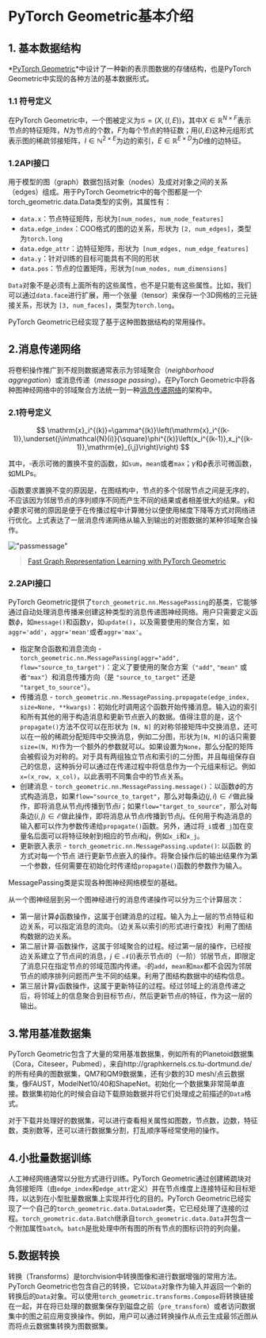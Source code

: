 # PyTorch Geometric基本介绍

## 1. 基本数据结构

*[PyTorch Geometric](https://github.com/rusty1s/pytorch_geometric)*中设计了一种新的表示图数据的存储结构，也是PyTorch
Geometric中实现的各种方法的基本数据形式。

### 1.1 符号定义

在PyTorch Geometric中，一个图被定义为$\mathcal{G}=(X,(I,E))$，其中$X\in\mathbb{R}^{N\times F}$表示节点的特征矩阵，$N$为节点的个数，$F$为每个节点的特征数；用$(I,E)$这种元组形式表示图的稀疏邻接矩阵，$I\in\mathbb{N}^{2\times E}$为边的索引，$E\in\mathbb{R}^{E\times D}$为$D$维的边特征。

### 1.2API接口

用于模型的图（graph）数据包括对象（nodes）及成对对象之间的关系（edges）组成。用于PyTorch Geometric中的每个图都是一个torch_geometric.data.Data类型的实例，其属性有：

- `data.x`：节点特征矩阵，形状为`[num_nodes, num_node_features]`
- `data.edge_index`：COO格式的图的边关系，形状为 `[2, num_edges]`，类型为`torch.long`
- `data.edge_attr`：边特征矩阵，形状为` [num_edges, num_edge_features]`
- `data.y`：针对训练的目标可能具有不同的形状
- `data.pos`：节点的位置矩阵，形状为`[num_nodes, num_dimensions]`

`Data`对象不是必须有上面所有的这些属性，也不是只能有这些属性。比如，我们可以通过`data.face`进行扩展，用一个张量（tensor）来保存一个3D网格的三元链接关系，形状为 `[3, num_faces]`，类型为`torch.long`。

PyTorch Geometric已经实现了基于这种图数据结构的常用操作。

## 2.消息传递网络

将卷积操作推广到不规则数据通常表示为邻域聚合（*neighborhood*
*aggregation*）或消息传递（*message passing*）。在PyTorch Geometric中将各种图神经网络中的邻域聚合方法统一到一种[消息传递网络](https://arxiv.org/pdf/1704.01212.pdf)的架构中。

### 2.1符号定义

$$
\mathrm{x}_i^{(k)}=\gamma^{(k)}\left(\mathrm{x}_i^{(k-1)},\underset{j\in\mathcal{N}(i)}{\square}\phi^{(k)}\left(x_i^{(k-1)},x_j^{(k-1)},\mathrm{e}_{i,j}\right)\right)
$$

其中，$\square$表示可微的置换不变的函数，如`sum`，`mean`或者`max`；$\gamma$和$\phi$表示可微函数，如MLPs。

$\square$函数要求置换不变的原因是，在图结构中，节点的多个邻居节点之间是无序的，不应该因为邻居节点的序列顺序不同而产生不同的结果或者相差很大的结果。$\gamma$和$\phi$要求可微的原因是便于在传播过程中计算微分以便使用梯度下降等方式对网络进行优化。上式表达了一层消息传递网络从输入到输出的对图数据的某种邻域聚合操作。

!["passmessage"](../../assets/passmessage.png"passmessage")

> [Fast Graph Representation Learning with PyTorch Geometric](https://arxiv.org/abs/1903.02428)

### 2.2API接口

PyTorch Geometric提供了`torch_geometric.nn.MessagePassing`的基类，它能够通过自动处理消息传播来创建这种类型的消息传递图神经网络。用户只需要定义函数$\phi$，如`message()`和函数$\gamma$，如`update()`，以及需要使用的聚合方案，如`aggr='add'`，`aggr='mean'`或者`aggr='max'`。

- 指定聚合函数和消息流向 - `torch_geometric.nn.MessagePassing(aggr="add", flow="source_to_target")`：定义了要使用的聚合方案（`"add"`, `"mean"` 或者`"max"`）和消息传播方向（是 `"source_to_target"` 还是` "target_to_source"`）。
- 传播消息 - `torch_geometric.nn.MessagePassing.propagate(edge_index, size=None, **kwargs)`：初始化时调用这个函数开始传播消息。输入边的索引和所有其他的用于构造消息和更新节点嵌入的数据。值得注意的是，这个`propagate()`方法不仅可以在形状为 `[N, N]` 的对称邻接矩阵中交换消息，还可以在一般的稀疏分配矩阵中交换消息，例如二分图，形状为`[N, M]`的话只需要`size=(N, M)`作为一个额外的参数就可以。如果设置为`None`，那么分配的矩阵会被假设为对称的。对于具有两组独立节点和索引的二分图，并且每组保存自己的信息，这种拆分可以通过在传递过程中将信息作为一个元组来标记。例如 `x=(x_row, x_col)`，以此表明不同集合中的节点关系。
- 创建消息 - `torch_geometric.nn.MessagePassing.message()`：以函数$\phi$的方式构造消息，如果`flow="source_to_target"`，那么对每条边$(j,i)\in\mathcal{E}$做此操作，即将消息从节点$j$传播到节点$i$；如果`flow="target_to_source"`，那么对每条边$(i,j)\in\mathcal{E}$做此操作，即将消息从节点$i$传播到节点$j$。任何用于构造消息的输入都可以作为参数传递给`propagate()`函数。另外，通过将`_i`或者`_j`加在变量名后面可以将特征映射到相应的节点$i$和$j$，例如`x_i`和`x_j`。
- 更新嵌入表示 - `torch_geometric.nn.MessagePassing.update()`: 以函数   的方式对每一个节点   进行更新节点嵌入的操作。将聚合操作后的输出结果作为第一个参数，任何需要在初始化时传递给`propagate()`函数的参数作为输入。

MessagePassing类是实现各种图神经网络模型的基础。

从一个图神经层到另一个图神经进行的消息传递操作可以分为三个计算层次：

- 第一层计算$\phi$函数操作，这属于创建消息的过程。输入为上一层的节点特征和边关系，可以指定消息的流向。（边关系以索引的形式进行查找）利用了图结构数据的边关系。
- 第二层计算$\square$函数操作，这属于邻域聚合的过程。经过第一层的操作，已经按边关系建立了节点间的消息，$j\in\mathcal{N}(i)$表示节点$i$的（一阶）邻居节点，即限定了消息只在指定节点的邻域范围内传递。$\square$的`add`，`mean`和`max`都不会因为邻居节点的顺序排列问题而产生不同的结果。利用了图结构数据中的结构信息。
- 第三层计算$\gamma$函数操作，这属于更新特征的过程。经过邻域上的消息传递之后，将邻域上的信息聚合到目标节点$i$，然后更新节点$i$的特征，作为这一层的输出。

## 3.常用基准数据集

PyTorch Geometric包含了大量的常用基准数据集，例如所有的Planetoid数据集（Cora，Citeseer，Pubmed），来自http://graphkernels.cs.tu-dortmund.de/的所有经典的图数据集，QM7和QM9数据集，还有少数的3D mesh/点云数据集，像FAUST，ModelNet10/40和ShapeNet。初始化一个数据集非常简单直接。数据集初始化的时候会自动下载原始数据并将它们处理成之前描述的`Data`格式。

对于下载并处理好的数据集，可以进行查看相关属性如图数，节点数，边数，特征数，类别数等，还可以进行数据集分割，打乱顺序等经常使用的操作。

## 4.小批量数据训练

人工神经网络通常以分批方式进行训练。PyTorch Geometric通过创建稀疏块对角邻接矩阵（由`edge_index`和`edge_attr`定义）并在节点维度上连接特征和目标矩阵，以达到在小型批量数据集上实现并行化的目的。PyTorch Geometric已经实现了一个自己的`torch_geometric.data.DataLoade`r类，它已经处理了连接的过程。`torch_geometric.data.Batch`继承自`torch_geometric.data.Data`并包含一个附加属性`batch`。`batch`是批处理中所有图的所有节点的图标识符的列向量。

## 5.数据转换

转换（Transforms）是torchvision中转换图像和进行数据增强的常用方法。PyTorch Geometric也包含自己的转换，它以`Data`对象作为输入并返回一个新的转换后的`Data`对象。可以使用`torch_geometric.transforms.Compose`将转换链接在一起，并在将已处理的数据集保存到磁盘之前（`pre_transform`）或者访问数据集中的图之前应用变换操作。例如，用户可以通过转换操作从点云生成最邻近图从而将点云数据集转换为图数据集。